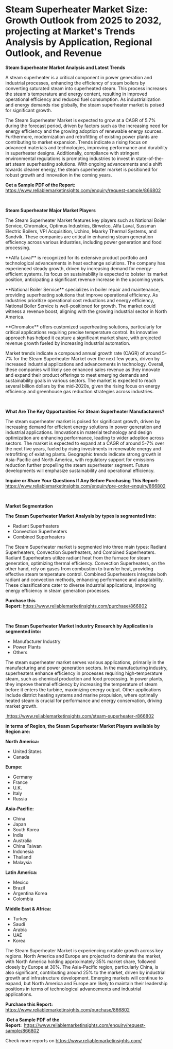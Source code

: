 <p><h1>Steam Superheater Market Size: Growth Outlook from 2025 to 2032, projecting at Market's Trends Analysis by Application, Regional Outlook, and Revenue</h1></p><p><strong>Steam Superheater Market Analysis and Latest Trends</strong></p>
<p><p>A steam superheater is a critical component in power generation and industrial processes, enhancing the efficiency of steam boilers by converting saturated steam into superheated steam. This process increases the steam's temperature and energy content, resulting in improved operational efficiency and reduced fuel consumption. As industrialization and energy demands rise globally, the steam superheater market is poised for significant growth.</p><p>The Steam Superheater Market is expected to grow at a CAGR of 5.7% during the forecast period, driven by factors such as the increasing need for energy efficiency and the growing adoption of renewable energy sources. Furthermore, modernization and retrofitting of existing power plants are contributing to market expansion. Trends indicate a rising focus on advanced materials and technologies, improving performance and durability in superheater designs. Additionally, compliance with stringent environmental regulations is prompting industries to invest in state-of-the-art steam superheating solutions. With ongoing advancements and a shift towards cleaner energy, the steam superheater market is positioned for robust growth and innovation in the coming years.</p></p>
<p><strong>Get a Sample PDF of the Report:&nbsp;</strong> <a href="https://www.reliablemarketinsights.com/enquiry/request-sample/866802?utm_campaign=2118&utm_medium=2&utm_source=Github&utm_content=ia&utm_term=19022025&utm_id=steam-superheater">https://www.reliablemarketinsights.com/enquiry/request-sample/866802</a></p>
<p>&nbsp;</p>
<p><strong>Steam Superheater Major Market Players</strong></p>
<p><p>The Steam Superheater Market features key players such as National Boiler Service, Chromalox, Optimus Industries, Birwelco, Alfa Laval, Sussman Electric Boilers, VPI Acquisition, Uchino, Maarky Thermal Systems, and Sandvik. These companies are critical in enhancing steam generation efficiency across various industries, including power generation and food processing.</p><p>**Alfa Laval** is recognized for its extensive product portfolio and technological advancements in heat exchange solutions. The company has experienced steady growth, driven by increasing demand for energy-efficient systems. Its focus on sustainability is expected to bolster its market position, anticipating a significant revenue increase in the upcoming years.</p><p>**National Boiler Service** specializes in boiler repair and maintenance, providing superheating solutions that improve operational efficiency. As industries prioritize operational cost reductions and energy efficiency, National Boiler Service is well-positioned for growth. The market could witness a revenue boost, aligning with the growing industrial sector in North America.</p><p>**Chromalox** offers customized superheating solutions, particularly for critical applications requiring precise temperature control. Its innovative approach has helped it capture a significant market share, with projected revenue growth fueled by increasing industrial automation.</p><p>Market trends indicate a compound annual growth rate (CAGR) of around 5-7% for the Steam Superheater Market over the next few years, driven by increased industrial applications and advancements in technology. Overall, these companies will likely see enhanced sales revenue as they innovate and expand their product offerings to meet emerging demands and sustainability goals in various sectors. The market is expected to reach several billion dollars by the mid-2020s, given the rising focus on energy efficiency and greenhouse gas reduction strategies across industries.</p></p>
<p>&nbsp;</p>
<p><strong>What Are The Key Opportunities For Steam Superheater Manufacturers?</strong></p>
<p><p>The steam superheater market is poised for significant growth, driven by increasing demand for efficient energy solutions in power generation and industrial applications. Innovations in material technology and design optimization are enhancing performance, leading to wider adoption across sectors. The market is expected to expand at a CAGR of around 5-7% over the next five years, fueled by rising investments in renewable energy and retrofitting of existing plants. Geographic trends indicate strong growth in Asia-Pacific and North America, with regulatory support for emissions reduction further propelling the steam superheater segment. Future developments will emphasize sustainability and operational efficiency.</p></p>
<p><strong>Inquire or Share Your Questions If Any Before Purchasing This Report:</strong> <a href="https://www.reliablemarketinsights.com/enquiry/pre-order-enquiry/866802?utm_campaign=2118&utm_medium=2&utm_source=Github&utm_content=ia&utm_term=19022025&utm_id=steam-superheater">https://www.reliablemarketinsights.com/enquiry/pre-order-enquiry/866802</a></p>
<p>&nbsp;</p>
<p><strong>Market Segmentation</strong></p>
<p><strong>The Steam Superheater Market Analysis by types is segmented into:</strong></p>
<p><ul><li>Radiant Superheaters</li><li>Convection Superheaters</li><li>Combined Superheaters</li></ul></p>
<p><p>The Steam Superheater market is segmented into three main types: Radiant Superheaters, Convection Superheaters, and Combined Superheaters. Radiant Superheaters utilize radiant heat from the furnace for steam generation, optimizing thermal efficiency. Convection Superheaters, on the other hand, rely on gases from combustion to transfer heat, providing effective steam temperature control. Combined Superheaters integrate both radiant and convection methods, enhancing performance and adaptability. These classifications cater to diverse industrial applications, improving energy efficiency in steam generation processes.</p></p>
<p><strong>Purchase this Report:&nbsp;</strong><a href="https://www.reliablemarketinsights.com/purchase/866802?utm_campaign=2118&utm_medium=2&utm_source=Github&utm_content=ia&utm_term=19022025&utm_id=steam-superheater">https://www.reliablemarketinsights.com/purchase/866802</a></p>
<p>&nbsp;</p>
<p><strong>The Steam Superheater Market Industry Research by Application is segmented into:</strong></p>
<p><ul><li>Manufacturer Industry</li><li>Power Plants</li><li>Others</li></ul></p>
<p><p>The steam superheater market serves various applications, primarily in the manufacturing and power generation sectors. In the manufacturing industry, superheaters enhance efficiency in processes requiring high-temperature steam, such as chemical production and food processing. In power plants, they improve thermal efficiency by increasing the temperature of steam before it enters the turbine, maximizing energy output. Other applications include district heating systems and marine propulsion, where optimally heated steam is crucial for performance and energy conservation, driving market growth.</p></p>
<p><a href="https://www.reliablemarketinsights.com/steam-superheater-r866802?utm_campaign=2118&utm_medium=2&utm_source=Github&utm_content=ia&utm_term=19022025&utm_id=steam-superheater">&nbsp;https://www.reliablemarketinsights.com/steam-superheater-r866802</a></p>
<p><strong>In terms of Region, the Steam Superheater Market Players available by Region are:</strong></p>
<p>
    <p> <strong> North America: </strong>
        <ul>
            <li>United States</li>
            <li>Canada</li>
        </ul>
        </p> 
    <p> <strong> Europe: </strong>
        <ul>
            <li>Germany</li>
            <li>France</li>
            <li>U.K.</li>
            <li>Italy</li>
            <li>Russia</li>
        </ul>
        </p> 
    <p> <strong> Asia-Pacific: </strong>
        <ul>
            <li>China</li>
            <li>Japan</li>
            <li>South Korea</li>
            <li>India</li>
            <li>Australia</li>
            <li>China Taiwan</li>
            <li>Indonesia</li>
            <li>Thailand</li>
            <li>Malaysia</li>
        </ul>
        </p> 
    <p> <strong> Latin America: </strong>
        <ul>
            <li>Mexico</li>
            <li>Brazil</li>
            <li>Argentina Korea</li>
            <li>Colombia</li>
        </ul>
        </p> 
    <p> <strong> Middle East & Africa: </strong>
        <ul>
            <li>Turkey</li>
            <li>Saudi</li>
            <li>Arabia</li>
            <li>UAE</li>
            <li>Korea</li>
        </ul>
    </p>
    </p>
<p><p>The Steam Superheater Market is experiencing notable growth across key regions. North America and Europe are projected to dominate the market, with North America holding approximately 35% market share, followed closely by Europe at 30%. The Asia-Pacific region, particularly China, is also significant, contributing around 25% to the market, driven by industrial growth and infrastructure development. Emerging markets will continue to expand, but North America and Europe are likely to maintain their leadership positions in terms of technological advancements and industrial applications.</p></p>
<p><strong>Purchase this Report: </strong><a href="https://www.reliablemarketinsights.com/purchase/866802?utm_campaign=2118&utm_medium=2&utm_source=Github&utm_content=ia&utm_term=19022025&utm_id=steam-superheater">https://www.reliablemarketinsights.com/purchase/866802</a></p>
<p>&nbsp;<strong>Get a Sample PDF of the Report:&nbsp;&nbsp;</strong><a href="https://www.reliablemarketinsights.com/enquiry/request-sample/866802?utm_campaign=2118&utm_medium=2&utm_source=Github&utm_content=ia&utm_term=19022025&utm_id=steam-superheater">https://www.reliablemarketinsights.com/enquiry/request-sample/866802</a></p>
<p><strong></strong></p>
<p>Check more reports on <a href="https://www.reliablemarketinsights.com/?utm_campaign=2118&utm_medium=2&utm_source=Github&utm_content=ia&utm_term=19022025&utm_id=steam-superheater">https://www.reliablemarketinsights.com/</a></p>